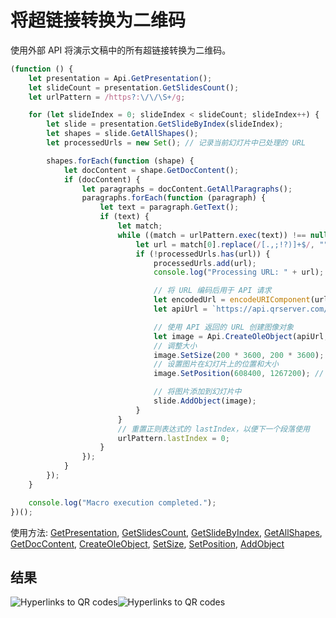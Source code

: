 # 将超链接转换为二维码

使用外部 API 将演示文稿中的所有超链接转换为二维码。

<!-- This code snippet is shown in the screenshot. -->

<!-- eslint-skip -->

```ts
(function () {
    let presentation = Api.GetPresentation();
    let slideCount = presentation.GetSlidesCount();
    let urlPattern = /https?:\/\/\S+/g;

    for (let slideIndex = 0; slideIndex < slideCount; slideIndex++) {
        let slide = presentation.GetSlideByIndex(slideIndex);
        let shapes = slide.GetAllShapes();
        let processedUrls = new Set(); // 记录当前幻灯片中已处理的 URL

        shapes.forEach(function (shape) {
            let docContent = shape.GetDocContent();
            if (docContent) {
                let paragraphs = docContent.GetAllParagraphs();
                paragraphs.forEach(function (paragraph) {
                    let text = paragraph.GetText();
                    if (text) {
                        let match;
                        while ((match = urlPattern.exec(text)) !== null) {
                            let url = match[0].replace(/[.,;!?)]+$/, "");
                            if (!processedUrls.has(url)) {
                                processedUrls.add(url);
                                console.log("Processing URL: " + url);

                                // 将 URL 编码后用于 API 请求
                                let encodedUrl = encodeURIComponent(url);
                                let apiUrl = `https://api.qrserver.com/v1/create-qr-code/?data=${encodedUrl}&size=200x200`;

                                // 使用 API 返回的 URL 创建图像对象
                                let image = Api.CreateOleObject(apiUrl, 200 * 3600, 200 * 3600);
                                // 调整大小
                                image.SetSize(200 * 3600, 200 * 3600);
                                // 设置图片在幻灯片上的位置和大小
                                image.SetPosition(608400, 1267200); // 根据需要调整位置

                                // 将图片添加到幻灯片中
                                slide.AddObject(image);
                            }
                        }
                        // 重置正则表达式的 lastIndex，以便下一个段落使用
                        urlPattern.lastIndex = 0;
                    }
                });
            }
        });
    }

    console.log("Macro execution completed.");
})();
```

使用方法: [GetPresentation](../../../../office-api/usage-api/presentation-api/Api/Methods/GetPresentation.md), [GetSlidesCount](../../../../office-api/usage-api/presentation-api/ApiPresentation/Methods/GetSlidesCount.md), [GetSlideByIndex](../../../../office-api/usage-api/presentation-api/ApiPresentation/Methods/GetSlideByIndex.md), [GetAllShapes](../../../../office-api/usage-api/presentation-api/ApiSlide/Methods/GetAllShapes.md), [GetDocContent](../../../../office-api/usage-api/presentation-api/ApiShape/Methods/GetDocContent.md), [CreateOleObject](../../../../office-api/usage-api/presentation-api/Api/Methods/CreateOleObject.md), [SetSize](../../../../office-api/usage-api/presentation-api/ApiDrawing/Methods/SetSize.md), [SetPosition](../../../../office-api/usage-api/presentation-api/ApiDrawing/Methods/SetPosition.md), [AddObject](../../../../office-api/usage-api/presentation-api/ApiSlide/Methods/AddObject.md)

## 结果

<!-- imgpath -->

![Hyperlinks to QR codes](/assets/images/plugins/hyperlinks-to-qr-codes.png#gh-light-mode-only)![Hyperlinks to QR codes](/assets/images/plugins/hyperlinks-to-qr-codes.dark.png#gh-dark-mode-only)
